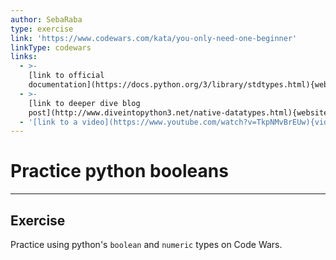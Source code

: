 ```yaml
---
author: SebaRaba
type: exercise
link: 'https://www.codewars.com/kata/you-only-need-one-beginner'
linkType: codewars
links:
  - >-
    [link to official
    documentation](https://docs.python.org/3/library/stdtypes.html){website}
  - >-
    [link to deeper dive blog
    post](http://www.diveintopython3.net/native-datatypes.html){website}
  - '[link to a video](https://www.youtube.com/watch?v=TkpNMvBrEUw){video}'
---
```


# Practice python booleans


---

## Exercise

Practice using python's `boolean` and `numeric` types on Code Wars.
 
